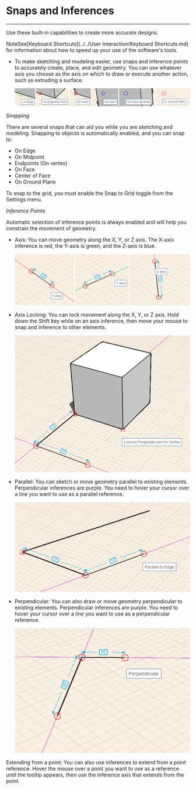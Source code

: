 # Snaps and Inferences

----

Use these built-in capabilities to create more accurate designs.
 
NoteSee[Keyboard Shortcuts](../../User Interaction/Keyboard Shortcuts.md) for information about how to speed up your use of the software's tools.
* To make sketching and modeling easier, use snaps and inference points to accurately create, place, and edit geometry. You can use whatever axis you choose as the axis on which to draw or execute another action, such as extruding a surface. 
    
    ![](Images/GUID-10AC3DDC-0BB3-4C3A-9BA3-4DE37FE97ADF-low.png)

*Snapping*

There are several snaps that can aid you while you are sketching and modeling. Snapping to objects is automatically enabled, and you can snap to:

* On Edge
* On Midpoint
* Endpoints (On vertex)
* On Face
* Center of Face
* On Ground Plane

To snap to the grid, you must enable the Snap to Grid toggle from the Settings menu.

*Inference Points*

Automatic selection of inference points is always enabled and will help you constrain the movement of geometry.

* Axis: You can move geometry along the X, Y, or Z axis. The X-axis inference is red, the Y-axis is green, and the Z-axis is blue. 
    
    ![](Images/GUID-DD1207BA-33C0-46B5-924E-E3B7AD4CBF1F-low.png)
* Axis Locking: You can lock movement along the X, Y, or Z axis. Hold down the Shift key while on an axis inference, then move your mouse to snap and inference to other elements. 
    
    ![](Images/GUID-004B3D60-83E4-402F-9080-6AA80441FCB3-low.png)
* Parallel: You can sketch or move geometry parallel to existing elements. Perpendicular inferences are purple. You need to hover your cursor over a line you want to use as a parallel reference. 
    
    ![](Images/GUID-63C305D6-8313-44A3-94F0-9A84199E2D86-low.png)
* Perpendicular: You can also draw or move geometry perpendicular to existing elements. Perpendicular inferences are purple. You need to hover your cursor over a line you want to use as a perpendicular reference. 
    
    ![](Images/GUID-116D4EA4-F84E-4796-8755-627A1149266B-low.png)

Extending from a point: You can also use inferences to extend from a point reference. Hover the mouse over a point you want to use as a reference until the tooltip appears, then use the inference axis that extends from the point.
